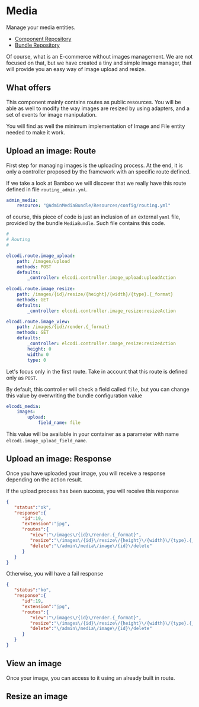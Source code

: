 # Media

Manage your media entities.

* [Component Repository](https://github.com/elcodi/Media)
* [Bundle Repository](https://github.com/elcodi/MediaBundle)

Of course, what is an E-commerce without images management. We are not focused 
on that, but we have created a tiny and simple image manager, that will provide
you an easy way of image upload and resize.

## What offers

This component mainly contains routes as public resources. You will be able as
well to modify the way images are resized by using adapters, and a set of events
for image manipulation.

You will find as well the minimum implementation of Image and File entity needed
to make it work.

## Upload an image: Route

First step for managing images is the uploading process. At the end, it is only
a controller proposed by the framework with an specific route defined.

If we take a look at Bamboo we will discover that we really have this route 
defined in file `routing_admin.yml`.

``` yaml
admin_media:
    resource: "@AdminMediaBundle/Resources/config/routing.yml"
```

of course, this piece of code is just an inclusion of an external `yaml` file,
provided by the bundle `MediaBundle`. Such file contains this code.

``` yaml
#
# Routing
#

elcodi.route.image_upload:
    path: /images/upload
    methods: POST
    defaults:
        _controller: elcodi.controller.image_upload:uploadAction
        
elcodi.route.image_resize:
    path: /images/{id}/resize/{height}/{width}/{type}.{_format}
    methods: GET
    defaults:
        _controller: elcodi.controller.image_resize:resizeAction

elcodi.route.image_view:
    path: /images/{id}/render.{_format}
    methods: GET
    defaults:
        _controller: elcodi.controller.image_resize:resizeAction
        height: 0
        width: 0
        type: 0

```

Let's focus only in the first route. Take in account that this route is defined
only as `POST`.

By default, this controller will check a field called `file`, but you can change
this value by overwriting the bundle configuration value

``` yaml
elcodi_media:
    images:
        upload:
            field_name: file
```

This value will be available in your container as a parameter with name
`elcodi.image_upload_field_name`.

## Upload an image: Response

Once you have uploaded your image, you will receive a response depending on the
action result.

If the upload process has been success, you will receive this response

``` json
{  
   "status":"ok",
   "response":{  
      "id":19,
      "extension":"jpg",
      "routes":{  
         "view":"\/images\/{id}\/render.{_format}",
         "resize":"\/images\/{id}\/resize\/{height}\/{width}\/{type}.{_format}",
         "delete":"\/admin\/media\/image\/{id}\/delete"
      }
   }
}
```

Otherwise, you will have a fail response

``` json
{  
   "status":"ko",
   "response":{  
      "id":19,
      "extension":"jpg",
      "routes":{  
         "view":"\/images\/{id}\/render.{_format}",
         "resize":"\/images\/{id}\/resize\/{height}\/{width}\/{type}.{_format}",
         "delete":"\/admin\/media\/image\/{id}\/delete"
      }
   }
}
```

## View an image

Once your image, you can access to it using an already built in route.

## Resize an image
